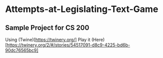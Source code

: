 # Attempts-at-Legislating-Text-Game

## Sample Project for CS 200
Using (Twine)[https://twinery.org/]
Play it (Here)[https://twinery.org/2/#/stories/54517091-d8c9-4225-bd6b-90dc76565bc9]
